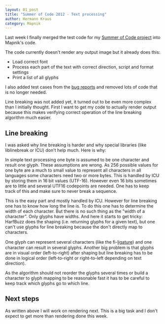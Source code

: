 ```yaml
---
layout: 01_post
title: "Summer of Code 2012 - Text processing"
author: Hermann Kraus
category: Mapnik
---
```


Last week I finally merged the test code for my [Summer of Code project](http://mapnik.org/news/2012/05/29/gsoc2012) into Mapnik's code. 

The code currently doesn't render any output image but it already does this:

* Load correct font
* Process each part of the text with correct direction, script and format settings
* Print a list of all glyphs

I also added test cases from the [bug reports](https://github.com/mapnik/mapnik/issues/assigned/herm?direction=desc&labels=unicode&sort=updated&state=open) and removed lots of code that is no longer needed.

Line breaking was not added yet, it turned out to be even more complex than I initially thought. 
First I want to get my code to actually render output because this makes verifying correct operation of the line breaking algorithm much easier.

## Line breaking
I was asked why line breaking is harder and why special libraries (like liblinebreak or ICU) don't help much. Here is why:

In simple text processing one byte is assumed to be one character and result one glyph. These assumptions are wrong.
As 256 possible values for one byte are a much to small value to represent all characters in all languages some characters need two or more bytes. This is handled by ICU by storing them in 16 bit values (UTF-16). However even 16 bits sometimes are to little and several UTF16 codepoints are needed. One has to keep track of this and make sure to never break a sequence.

This is the easy part and mostly handled by ICU. However for line breaking one has to know how long the line is. To do this one has to determine the width of each character. But there is no such thing as the "width of a character". Only glyphs have widths. And here it starts to get tricky: HarfBuzz does the shaping (i.e. returning glyphs for a given text), but one can't use glyphs for line breaking because the don't directly map to characters.

One glyph can represent several characters (like the ﬁ-[ligature](http://en.wikipedia.org/wiki/Typographic_ligature)) and one character can result in several glyphs. Another big problem is that glyphs are in visual order (left-to-right) after shaping but line breaking has to be done in logical order (left-to-right or right-to-left depending on text direction).

As the algorithm should not reorder the glyphs several times or build a character to glyph mapping to be reasonable fast it has to be careful to keep track which glyphs go to which line.


## Next steps

As written above I will work on rendering next. This is a big task and I don't expect to get more than rendering done this week.
